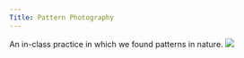 ```yaml
---
Title: Pattern Photography 
---
```

    
<p>An in-class practice in which we found patterns in nature. 
          <img src="/alaa-blog/img/InClassPhotoEx_Patterns.pdf"> </p>
